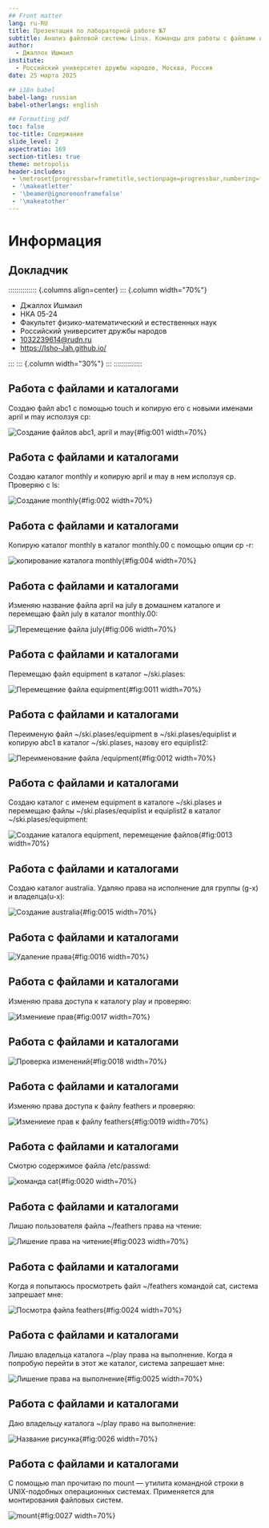```yaml
---
## Front matter
lang: ru-RU
title: Презентация по лабораторной работе №7
subtitle: Анализ файловой системы Linux. Команды для работы с файлами и каталогами
author:
  - Джаллох Ишмаил
institute:
  - Российский университет дружбы народов, Москва, Россия
date: 25 марта 2025

## i18n babel
babel-lang: russian
babel-otherlangs: english

## Formatting pdf
toc: false
toc-title: Содержание
slide_level: 2
aspectratio: 169
section-titles: true
theme: metropolis
header-includes:
 - \metroset{progressbar=frametitle,sectionpage=progressbar,numbering=fraction}
 - '\makeatletter'
 - '\beamer@ignorenonframefalse'
 - '\makeatother'
---
```


# Информация

## Докладчик

:::::::::::::: {.columns align=center}
::: {.column width="70%"}

  * Джаллох Ишмаил
  * НКА 05-24
  * Факультет физико-математический и естественных наук
  * Российский университет дружбы народов
  * [1032239614@rudn.ru](1032239614@rudn.ru)
  * <https://Isho-Jah.github.io/>

:::
::: {.column width="30%"}
:::
::::::::::::::


## Работа с файлами и каталогами

Создаю файл abc1 с помощью touch и копирую его с новыми именами april и may исползуя cp:

![Создание файлов abc1, april и may](image/1.PNG){#fig:001 width=70%}

## Работа с файлами и каталогами

Создаю каталог monthly и копирую april и may в нем исползуя cp. Проверяю с ls:

![Создание monthly](image/2.PNG){#fig:002 width=70%}

## Работа с файлами и каталогами

Копирую каталог monthly в каталог monthly.00 с помощью опции cp -r:

![копирование каталога monthly](image/4.PNG){#fig:004 width=70%}

## Работа с файлами и каталогами

Изменяю название файла april на july в домашнем каталоге и перемещаю файл july в каталог monthly.00:

![Перемещение файла july ](image/6.PNG){#fig:006 width=70%}

## Работа с файлами и каталогами

 Перемещаю файл equipment в каталог ~/ski.plases:

![Перемещение файла equipment](image/16.PNG){#fig:0011 width=70%}

## Работа с файлами и каталогами

Переименую файл ~/ski.plases/equipment в ~/ski.plases/equiplist и копирую abc1 в каталог ~/ski.plases, назову его equiplist2:

![Переименование файла /equipment](image/17.PNG){#fig:0012 width=70%}

## Работа с файлами и каталогами

Создаю каталог с именем equipment в каталоге ~/ski.plases и перемещаю файлы ~/ski.plases/equiplist и equiplist2 в каталог ~/ski.plases/equipment:

![Создание каталога equipment, перемещение файлов ](image/19.PNG){#fig:0013 width=70%}

## Работа с файлами и каталогами

Создаю каталог australia. Удаляю права на исполнение для группы (g-x) и владелца(u-x):

![Создание australia](image/21.PNG){#fig:0015 width=70%}

## Работа с файлами и каталогами

![Удаление права](image/21.1.PNG){#fig:0016 width=70%}

## Работа с файлами и каталогами

Изменяю права доступа к каталогу play и проверяю:

![Измениеие прав](image/22.PNG){#fig:0017 width=70%}

## Работа с файлами и каталогами

![Проверка изменений](image/23.PNG){#fig:0018 width=70%}

## Работа с файлами и каталогами

Изменяю права доступа к файлу feathers и проверяю:

![Измениеие прав к файлу feathers](image/26.PNG){#fig:0019 width=70%}

## Работа с файлами и каталогами

Смотрю содержимое файла /etc/passwd:

![команда cat](image/27.PNG){#fig:0020 width=70%}

## Работа с файлами и каталогами

Лишаю пользователя файла ~/feathers права на чтение:

![Лишение права на читение](image/30.PNG){#fig:0023 width=70%}

## Работа с файлами и каталогами

Когда я попытаюсь просмотреть файл ~/feathers командой cat, система запрешает мне:

![Посмотра файла feathers](image/31.PNG){#fig:0024 width=70%}

## Работа с файлами и каталогами

Лишаю владельца каталога ~/play права на выполнение. Когда я попробую перейти в этот же каталог, система запрешает мне:

![Лишение права на выполнение](image/32.PNG){#fig:0025 width=70%}

## Работа с файлами и каталогами

Даю владельцу каталога ~/play право на выполнение:

![Название рисунка](image/33.PNG){#fig:0026 width=70%}

## Работа с файлами и каталогами

С помощью man прочитаю по mount — утилита командной строки в UNIX-подобных операционных системах. Применяется для монтирования файловых систем.

![mount](image/34.PNG){#fig:0027 width=70%}
